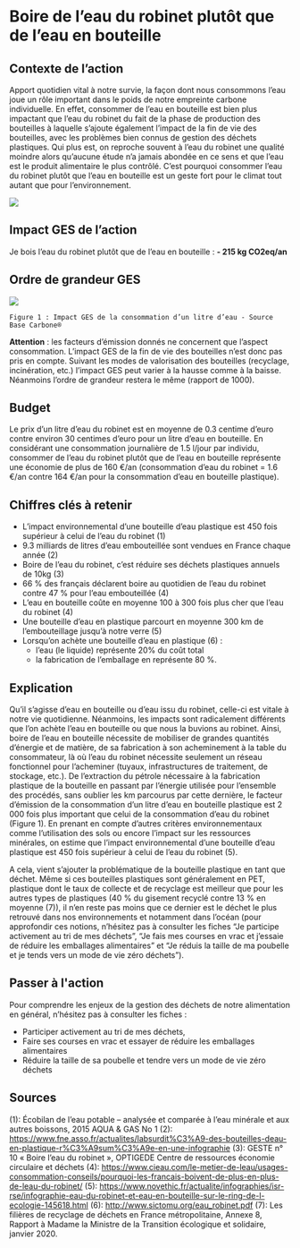 # Boire de l’eau du robinet plutôt que de l’eau en bouteille

## Contexte de l’action

Apport quotidien vital à notre survie, la façon dont nous consommons l’eau joue un rôle important dans le poids de notre empreinte carbone individuelle. En effet, consommer de l’eau en bouteille est bien plus impactant que l’eau du robinet du fait de la phase de production des bouteilles à laquelle s’ajoute également l’impact de la fin de vie des bouteilles, avec les problèmes bien connus de gestion des déchets plastiques. Qui plus est, on reproche souvent à l’eau du robinet une qualité moindre alors qu’aucune étude n’a jamais abondée en ce sens et que l’eau est le produit alimentaire le plus contrôlé. C’est pourquoi consommer l’eau du robinet plutôt que l’eau en bouteille est un geste fort pour le climat tout autant que pour l’environnement.

![](https://sendeyo.com/up/d/6de937dc43)

## Impact GES de l’action

Je bois l’eau du robinet plutôt que de l’eau en bouteille : **- 215 kg CO2eq/an**

## Ordre de grandeur GES

![](https://www.associationbilancarbone.fr/wp-content/uploads/2020/12/eau-bouteille-fig1.jpg)

`Figure 1 : Impact GES de la consommation d’un litre d’eau - Source Base Carbone®`

**Attention** : les facteurs d’émission donnés ne concernent que l’aspect consommation. L’impact GES de la fin de vie des bouteilles n’est donc pas pris en compte. Suivant les modes de valorisation des bouteilles (recyclage, incinération, etc.) l’impact GES peut varier à la hausse comme à la baisse. Néanmoins l’ordre de grandeur restera le même (rapport de 1000).

## Budget

Le prix d’un litre d’eau du robinet est en moyenne de 0.3 centime d’euro contre environ 30 centimes d’euro pour un litre d’eau en bouteille. En considérant une consommation journalière de 1.5 l/jour par individu, consommer de l’eau du robinet plutôt que de l’eau en bouteille représente une économie de plus de 160 €/an (consommation d’eau du robinet = 1.6 €/an contre 164 €/an pour la consommation d’eau en bouteille plastique).

## Chiffres clés à retenir

- L’impact environnemental d’une bouteille d’eau plastique est 450 fois supérieur à celui de l’eau du robinet (1)
- 9.3 milliards de litres d’eau embouteillée sont vendues en France chaque année (2)
- Boire de l’eau du robinet, c’est réduire ses déchets plastiques annuels de 10kg (3)
- 66 % des français déclarent boire au quotidien de l’eau du robinet contre 47 % pour l’eau embouteillée (4)
- L’eau en bouteille coûte en moyenne 100 à 300 fois plus cher que l’eau du robinet (4)
- Une bouteille d’eau en plastique parcourt en moyenne 300 km de l’embouteillage jusqu’à notre verre (5)
- Lorsqu’on achète une bouteille d’eau en plastique (6) :
  - l’eau (le liquide) représente 20% du coût total
  - la fabrication de l’emballage en représente 80 %.

## Explication

Qu’il s’agisse d’eau en bouteille ou d’eau issu du robinet, celle-ci est vitale à notre vie quotidienne. Néanmoins, les impacts sont radicalement différents que l’on achète l’eau en bouteille ou que nous la buvions au robinet. Ainsi, boire de l’eau en bouteille nécessite de mobiliser de grandes quantités d’énergie et de matière, de sa fabrication à son acheminement à la table du consommateur, là où l’eau du robinet nécessite seulement un réseau fonctionnel pour l’acheminer (tuyaux, infrastructures de traitement, de stockage, etc.). De l’extraction du pétrole nécessaire à la fabrication plastique de la bouteille en passant par l’énergie utilisée pour l’ensemble des procédés, sans oublier les km parcourus par cette dernière, le facteur d’émission de la consommation d’un litre d’eau en bouteille plastique est 2 000 fois plus important que celui de la consommation d’eau du robinet (Figure 1). En prenant en compte d’autres critères environnementaux comme l’utilisation des sols ou encore l’impact sur les ressources minérales, on estime que l’impact environnemental d’une bouteille d’eau plastique est 450 fois supérieur à celui de l’eau du robinet (5).

A cela, vient s’ajouter la problématique de la bouteille plastique en tant que déchet. Même si ces bouteilles plastiques sont généralement en PET, plastique dont le taux de collecte et de recyclage est meilleur que pour les autres types de plastiques (40 % du gisement recyclé contre 13 % en moyenne (7)), il n’en reste pas moins que ce dernier est le déchet le plus retrouvé dans nos environnements et notamment dans l’océan (pour approfondir ces notions, n’hésitez pas à consulter les fiches “Je participe activement au tri de mes déchets”, “Je fais mes courses en vrac et j’essaie de réduire les emballages alimentaires” et “Je réduis la taille de ma poubelle et je tends vers un mode de vie zéro déchets”).

## Passer à l'action

Pour comprendre les enjeux de la gestion des déchets de notre alimentation en général, n’hésitez pas à consulter les fiches :

- Participer activement au tri de mes déchets,
- Faire ses courses en vrac et essayer de réduire les emballages alimentaires
- Réduire la taille de sa poubelle et tendre vers un mode de vie zéro déchets

## Sources

(1): Écobilan de l’eau potable – analysée et comparée à l’eau minérale et aux autres boissons, 2015 AQUA & GAS No 1
(2): https://www.fne.asso.fr/actualites/labsurdit%C3%A9-des-bouteilles-deau-en-plastique-r%C3%A9sum%C3%A9e-en-une-infographie
(3): GESTE n° 10 « Boire l’eau du robinet », OPTIGEDE Centre de ressources économie circulaire et déchets
(4): https://www.cieau.com/le-metier-de-leau/usages-consommation-conseils/pourquoi-les-francais-boivent-de-plus-en-plus-de-leau-du-robinet/
(5): https://www.novethic.fr/actualite/infographies/isr-rse/infographie-eau-du-robinet-et-eau-en-bouteille-sur-le-ring-de-l-ecologie-145618.html
(6): http://www.sictomu.org/eau_robinet.pdf
(7): Les filières de recyclage de déchets en France métropolitaine, Annexe 8, Rapport à Madame la Ministre de la Transition écologique et solidaire, janvier 2020.
